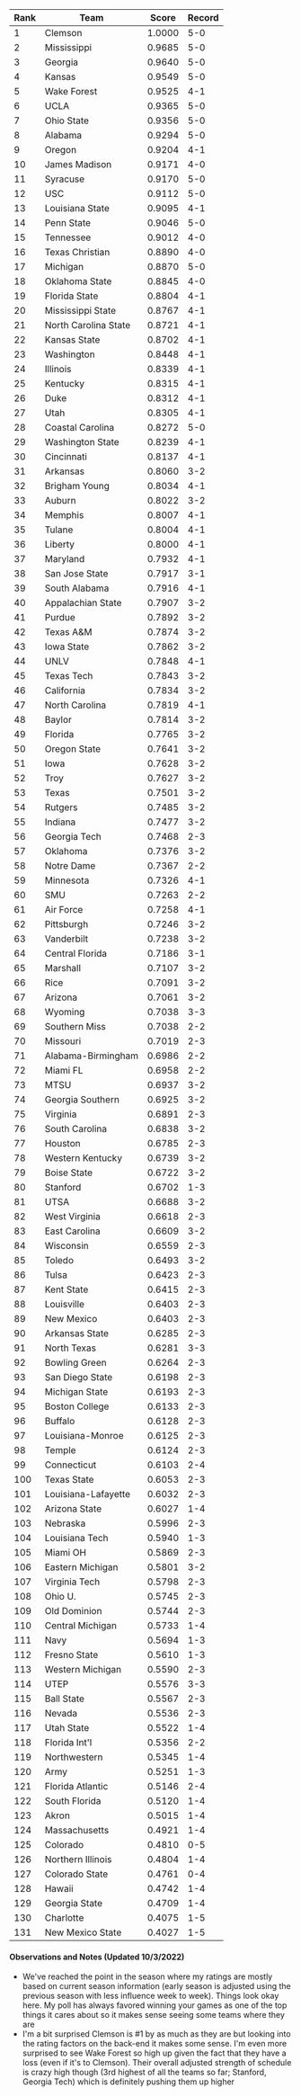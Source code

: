 Rank | Team | Score | Record
---|---|---|---
1 | Clemson | 1.0000 | 5-0
2 | Mississippi | 0.9685 | 5-0
3 | Georgia | 0.9640 | 5-0
4 | Kansas | 0.9549 | 5-0
5 | Wake Forest | 0.9525 | 4-1
6 | UCLA | 0.9365 | 5-0
7 | Ohio State | 0.9356 | 5-0
8 | Alabama | 0.9294 | 5-0
9 | Oregon | 0.9204 | 4-1
10 | James Madison | 0.9171 | 4-0
11 | Syracuse | 0.9170 | 5-0
12 | USC | 0.9112 | 5-0
13 | Louisiana State | 0.9095 | 4-1
14 | Penn State | 0.9046 | 5-0
15 | Tennessee | 0.9012 | 4-0
16 | Texas Christian | 0.8890 | 4-0
17 | Michigan | 0.8870 | 5-0
18 | Oklahoma State | 0.8845 | 4-0
19 | Florida State | 0.8804 | 4-1
20 | Mississippi State | 0.8767 | 4-1
21 | North Carolina State | 0.8721 | 4-1
22 | Kansas State | 0.8702 | 4-1
23 | Washington | 0.8448 | 4-1
24 | Illinois | 0.8339 | 4-1
25 | Kentucky | 0.8315 | 4-1
26 | Duke | 0.8312 | 4-1
27 | Utah | 0.8305 | 4-1
28 | Coastal Carolina | 0.8272 | 5-0
29 | Washington State | 0.8239 | 4-1
30 | Cincinnati | 0.8137 | 4-1
31 | Arkansas | 0.8060 | 3-2
32 | Brigham Young | 0.8034 | 4-1
33 | Auburn | 0.8022 | 3-2
34 | Memphis | 0.8007 | 4-1
35 | Tulane | 0.8004 | 4-1
36 | Liberty | 0.8000 | 4-1
37 | Maryland | 0.7932 | 4-1
38 | San Jose State | 0.7917 | 3-1
39 | South Alabama | 0.7916 | 4-1
40 | Appalachian State | 0.7907 | 3-2
41 | Purdue | 0.7892 | 3-2
42 | Texas A&M | 0.7874 | 3-2
43 | Iowa State | 0.7862 | 3-2
44 | UNLV | 0.7848 | 4-1
45 | Texas Tech | 0.7843 | 3-2
46 | California | 0.7834 | 3-2
47 | North Carolina | 0.7819 | 4-1
48 | Baylor | 0.7814 | 3-2
49 | Florida | 0.7765 | 3-2
50 | Oregon State | 0.7641 | 3-2
51 | Iowa | 0.7628 | 3-2
52 | Troy | 0.7627 | 3-2
53 | Texas | 0.7501 | 3-2
54 | Rutgers | 0.7485 | 3-2
55 | Indiana | 0.7477 | 3-2
56 | Georgia Tech | 0.7468 | 2-3
57 | Oklahoma | 0.7376 | 3-2
58 | Notre Dame | 0.7367 | 2-2
59 | Minnesota | 0.7326 | 4-1
60 | SMU | 0.7263 | 2-2
61 | Air Force | 0.7258 | 4-1
62 | Pittsburgh | 0.7246 | 3-2
63 | Vanderbilt | 0.7238 | 3-2
64 | Central Florida | 0.7186 | 3-1
65 | Marshall | 0.7107 | 3-2
66 | Rice | 0.7091 | 3-2
67 | Arizona | 0.7061 | 3-2
68 | Wyoming | 0.7038 | 3-3
69 | Southern Miss | 0.7038 | 2-2
70 | Missouri | 0.7019 | 2-3
71 | Alabama-Birmingham | 0.6986 | 2-2
72 | Miami FL | 0.6958 | 2-2
73 | MTSU | 0.6937 | 3-2
74 | Georgia Southern | 0.6925 | 3-2
75 | Virginia | 0.6891 | 2-3
76 | South Carolina | 0.6838 | 3-2
77 | Houston | 0.6785 | 2-3
78 | Western Kentucky | 0.6739 | 3-2
79 | Boise State | 0.6722 | 3-2
80 | Stanford | 0.6702 | 1-3
81 | UTSA | 0.6688 | 3-2
82 | West Virginia | 0.6618 | 2-3
83 | East Carolina | 0.6609 | 3-2
84 | Wisconsin | 0.6559 | 2-3
85 | Toledo | 0.6493 | 3-2
86 | Tulsa | 0.6423 | 2-3
87 | Kent State | 0.6415 | 2-3
88 | Louisville | 0.6403 | 2-3
89 | New Mexico | 0.6403 | 2-3
90 | Arkansas State | 0.6285 | 2-3
91 | North Texas | 0.6281 | 3-3
92 | Bowling Green | 0.6264 | 2-3
93 | San Diego State | 0.6198 | 2-3
94 | Michigan State | 0.6193 | 2-3
95 | Boston College | 0.6133 | 2-3
96 | Buffalo | 0.6128 | 2-3
97 | Louisiana-Monroe | 0.6125 | 2-3
98 | Temple | 0.6124 | 2-3
99 | Connecticut | 0.6103 | 2-4
100 | Texas State | 0.6053 | 2-3
101 | Louisiana-Lafayette | 0.6032 | 2-3
102 | Arizona State | 0.6027 | 1-4
103 | Nebraska | 0.5996 | 2-3
104 | Louisiana Tech | 0.5940 | 1-3
105 | Miami OH | 0.5869 | 2-3
106 | Eastern Michigan | 0.5801 | 3-2
107 | Virginia Tech | 0.5798 | 2-3
108 | Ohio U. | 0.5745 | 2-3
109 | Old Dominion | 0.5744 | 2-3
110 | Central Michigan | 0.5733 | 1-4
111 | Navy | 0.5694 | 1-3
112 | Fresno State | 0.5610 | 1-3
113 | Western Michigan | 0.5590 | 2-3
114 | UTEP | 0.5576 | 3-3
115 | Ball State | 0.5567 | 2-3
116 | Nevada | 0.5536 | 2-3
117 | Utah State | 0.5522 | 1-4
118 | Florida Int'l | 0.5356 | 2-2
119 | Northwestern | 0.5345 | 1-4
120 | Army | 0.5251 | 1-3
121 | Florida Atlantic | 0.5146 | 2-4
122 | South Florida | 0.5120 | 1-4
123 | Akron | 0.5015 | 1-4
124 | Massachusetts | 0.4921 | 1-4
125 | Colorado | 0.4810 | 0-5
126 | Northern Illinois | 0.4804 | 1-4
127 | Colorado State | 0.4761 | 0-4
128 | Hawaii | 0.4742 | 1-4
129 | Georgia State | 0.4709 | 1-4
130 | Charlotte | 0.4075 | 1-5
131 | New Mexico State | 0.4027 | 1-5

#### Observations and Notes (Updated 10/3/2022)

* We've reached the point in the season where my ratings are mostly based on current season information (early season is adjusted using the previous season with less influence week to week). Things look okay here. My poll has always favored winning your games as one of the top things it cares about so it makes sense seeing some teams where they are
* I'm a bit surprised Clemson is #1 by as much as they are but looking into the rating factors on the back-end it makes some sense. I'm even more surprised to see Wake Forest so high up given the fact that they have a loss (even if it's to Clemson). Their overall adjusted strength of schedule is crazy high though (3rd highest of all the teams so far; Stanford, Georgia Tech) which is definitely pushing them up higher
